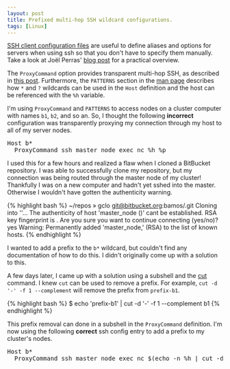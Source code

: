 ```yaml
---
layout: post
title: Prefixed multi-hop SSH wildcard configurations.
tags: [Linux]
---
```


[SSH client configuration files][ssh-config] are useful to define
aliases and options for servers when using ssh so that you don't
have to specify them manually.
Take a look at Joël Perras' [blog post][perras-post] for a practical overview.

The `ProxyCommand` option provides transparent multi-hop SSH,
as described in [this post][multihop-post].
Furthermore, the `PATTERNS` section in the [man page][ssh-config]
describes how `*` and `?` wildcards can be used in the `Host` definition
and the host can be referenced with the `%h` variable.

I'm using `ProxyCommand` and `PATTERNS` to access nodes on a cluster computer
with names `b1`, `b2`, and so an.
So, I thought the following **incorrect** configuration was transparently
proxying my connection through my host to all of my server nodes.

<pre>
Host b*
  ProxyCommand ssh master_node exec nc %h %p
</pre>

I used this for a few hours and realized a flaw when I cloned a BitBucket repository.
I was able to successfully clone my repository, but my connection was
being routed through the master node of my cluster!
Thankfully I was on a new computer and hadn't yet sshed into the master.
Otherwise I wouldn't have gotten the authenticity warning.

{% highlight bash %}
~/repos » gclo git@bitbucket.org:bamos/<repo>.git
Cloning into '<repo>'...
The authenticity of host 'master_node (<ip address>)' cant be
established.
RSA key fingerprint is <fingerprint>.
Are you sure you want to continue connecting (yes/no)? yes
Warning: Permanently added 'master_node,<ip address>' (RSA) to
the list of known hosts.
{% endhighlight %}

I wanted to add a prefix to the `b*` wildcard, but couldn't
find any documentation of how to do this.
I didn't originally come up with a solution to this.

A few days later, I came up with a solution using a subshell and the
[cut][cut] command.
I knew `cut` can be used to remove a prefix.
For example, `cut -d '-' -f 1 --complement` will remove the prefix from `prefix-b1`.

{% highlight bash %}
$ echo 'prefix-b1' | cut -d '-' -f 1 --complement
b1
{% endhighlight %}

This prefix removal can done in a subshell in the `ProxyCommand` definition.
I'm now using the following **correct** ssh config entry to add a prefix
to my cluster's nodes.

<pre>
Host b*
  ProxyCommand ssh master_node exec nc $(echo -n %h | cut -d '-' -f 1 --complement) %p
</pre>


[ssh-config]: http://linux.die.net/man/5/ssh_config
[perras-post]: http://nerderati.com/2011/03/17/simplify-your-life-with-an-ssh-config-file/
[multihop-post]: http://sshmenu.sourceforge.net/articles/transparent-mulithop.html
[cut]: http://linux.die.net/man/1/cut
